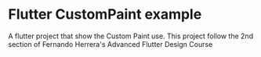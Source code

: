 # Flutter CustomPaint example

A flutter project that show the Custom Paint use. This project follow the 2nd section of Fernando Herrera's Advanced Flutter Design Course
